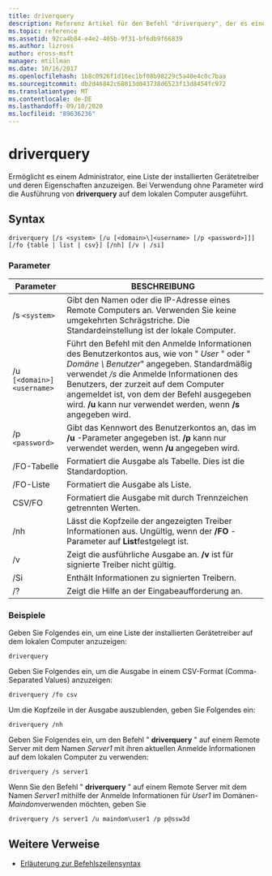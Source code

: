 ```yaml
---
title: driverquery
description: Referenz Artikel für den Befehl "driverquery", der es einem Administrator ermöglicht, eine Liste der installierten Gerätetreiber und deren Eigenschaften anzuzeigen.
ms.topic: reference
ms.assetid: 92ca4b84-e4e2-405b-9f31-bf6db9f66839
ms.author: lizross
author: eross-msft
manager: mtillman
ms.date: 10/16/2017
ms.openlocfilehash: 1b8c0926f1d16ec1bf08b98229c5a40e4c0c7baa
ms.sourcegitcommit: db2d46842c68813d043738d6523f13d8454fc972
ms.translationtype: MT
ms.contentlocale: de-DE
ms.lasthandoff: 09/10/2020
ms.locfileid: "89636236"
---
```

# <a name="driverquery"></a>driverquery

Ermöglicht es einem Administrator, eine Liste der installierten Gerätetreiber und deren Eigenschaften anzuzeigen. Bei Verwendung ohne Parameter wird die Ausführung von **driverquery** auf dem lokalen Computer ausgeführt.

## <a name="syntax"></a>Syntax

```
driverquery [/s <system> [/u [<domain>\]<username> [/p <password>]]] [/fo {table | list | csv}] [/nh] [/v | /si]
```

### <a name="parameters"></a>Parameter

| Parameter | BESCHREIBUNG |
| --------- |------------ |
| /s `<system>` | Gibt den Namen oder die IP-Adresse eines Remote Computers an. Verwenden Sie keine umgekehrten Schrägstriche. Die Standardeinstellung ist der lokale Computer. |
| /u `[<domain>]<username>` | Führt den Befehl mit den Anmelde Informationen des Benutzerkontos aus, wie von " *User* " oder " *Domäne \ Benutzer*" angegeben. Standardmäßig verwendet */s* die Anmelde Informationen des Benutzers, der zurzeit auf dem Computer angemeldet ist, von dem der Befehl ausgegeben wird. **/u** kann nur verwendet werden, wenn **/s** angegeben wird. |
| /p `<password>` | Gibt das Kennwort des Benutzerkontos an, das im **/u** -Parameter angegeben ist. **/p** kann nur verwendet werden, wenn **/u** angegeben wird. |
| /FO-Tabelle | Formatiert die Ausgabe als Tabelle. Dies ist die Standardoption. |
| /FO-Liste | Formatiert die Ausgabe als Liste. |
| CSV/FO | Formatiert die Ausgabe mit durch Trennzeichen getrennten Werten. |
| /nh | Lässt die Kopfzeile der angezeigten Treiber Informationen aus. Ungültig, wenn der **/FO** -Parameter auf **List**festgelegt ist. |
| /v | Zeigt die ausführliche Ausgabe an. **/v** ist für signierte Treiber nicht gültig. |
| /Si | Enthält Informationen zu signierten Treibern. |
| /? | Zeigt die Hilfe an der Eingabeaufforderung an. |

### <a name="examples"></a>Beispiele

Geben Sie Folgendes ein, um eine Liste der installierten Gerätetreiber auf dem lokalen Computer anzuzeigen:

```
driverquery
```

Geben Sie Folgendes ein, um die Ausgabe in einem CSV-Format (Comma-Separated Values) anzuzeigen:

```
driverquery /fo csv
```

Um die Kopfzeile in der Ausgabe auszublenden, geben Sie Folgendes ein:

```
driverquery /nh
```

Geben Sie Folgendes ein, um den Befehl " **driverquery** " auf einem Remote Server mit dem Namen *Server1* mit ihren aktuellen Anmelde Informationen auf dem lokalen Computer zu verwenden:

```
driverquery /s server1
```

Wenn Sie den Befehl " **driverquery** " auf einem Remote Server mit dem Namen *Server1* mithilfe der Anmelde Informationen für *User1* im Domänen- *Maindom*verwenden möchten, geben Sie

```
driverquery /s server1 /u maindom\user1 /p p@ssw3d
```

## <a name="additional-references"></a>Weitere Verweise

- [Erläuterung zur Befehlszeilensyntax](command-line-syntax-key.md)